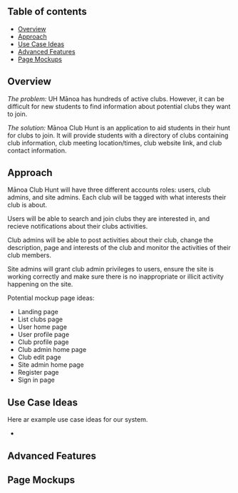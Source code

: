 ## Table of contents

* [Overview](#overview)
* [Approach](#approach)
* [Use Case Ideas](#use-case-ideas)
* [Advanced Features](#advanced-features)
* [Page Mockups](#page-mockups)

## Overview
_The problem:_ UH Mānoa has hundreds of active clubs. However, it can be difficult for new students to find information about potential clubs they want to join. 

_The solution:_ Mānoa Club Hunt is an application to aid students in their hunt for clubs to join. It will provide students with a directory of clubs containing club information, club meeting location/times, club website link, and club contact information.

## Approach
Mānoa Club Hunt will have three different accounts roles: users, club admins, and site admins. Each club will be tagged with what interests their club is about. 

Users will be able to search and join clubs they are interested in, and recieve notifications about their clubs activities.

Club admins will be able to post activities about their club, change the description, page and interests of the club and monitor the activities of their club members.

Site admins will grant club admin privileges to users, ensure the site is working correctly and make sure there is no inappropriate or illicit activity happening on the site.

Potential mockup page ideas:

  * Landing page 
  * List clubs page
  * User home page
  * User profile page
  * Club profile page
  * Club admin home page
  * Club edit page 
  * Site admin home page
  * Register page
  * Sign in page

## Use Case Ideas
Here ar example use case ideas for our system.

*

## Advanced Features

## Page Mockups
